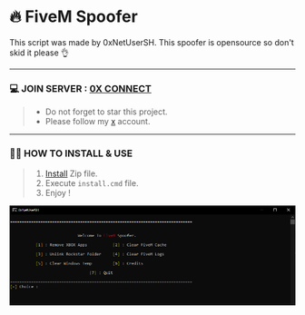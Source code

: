# 🔥 FiveM Spoofer 

This script was made by 0xNetUserSH. This spoofer is opensource so don't skid it please 👌
***


### 💻 JOIN SERVER  : [0X CONNECT](https://discord.gg/0xconnect)
> - Do not forget to star this project.
> - Please follow my [x](https://x.com/netusersh) account.
***

### 🐱‍👤 HOW TO INSTALL & USE 
> 1. [Install](https://github.com/netusersh/FiveM-Spoofer/archive/refs/heads/main.zip) Zip file.
> 2. Execute `install.cmd` file.
> 3. Enjoy !


![image](script.png)
